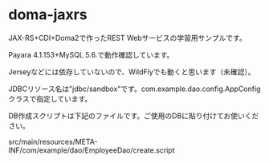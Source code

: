 # doma-jaxrs

JAX-RS+CDI+Doma2で作ったREST Webサービスの学習用サンプルです。

Payara 4.1.153+MySQL 5.6.で動作確認しています。

Jerseyなどには依存していないので、WildFlyでも動くと思います（未確認）。

JDBCリソース名は"jdbc/sandbox"です。com.example.dao.config.AppConfigクラスで指定しています。

DB作成スクリプトは下記のファイルです。ご使用のDBに貼り付けてお使いください。

src/main/resources/META-INF/com/example/dao/EmployeeDao/create.script